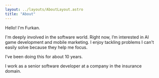 ```yaml
---
layout: ../layouts/AboutLayout.astro
title: "About"
---
```


Hello!  I'm Furkan. 

I'm deeply involved in the software world. Right now, I’m interested in AI game development and mobile marketing. I enjoy tackling problems I can't easily solve because they help me focus. 
 
I’ve been doing this for about 10 years.

I work as a senior software developer at a company in the insurance domain.
